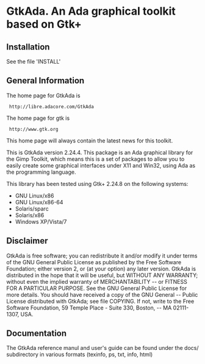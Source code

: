 GtkAda. An Ada graphical toolkit based on Gtk+ 
==============================================

Installation
------------
 
See the file 'INSTALL'

General Information
-------------------

The home page for GtkAda is

     http://libre.adacore.com/GtkAda

The home page for gtk is
    
     http://www.gtk.org

This home page will always contain the latest news for this toolkit.

This is GtkAda version 2.24.4. This package is an Ada graphical library
for the Gimp Toolkit, which means this is a set of packages to allow you
to easily create some graphical interfaces under X11 and Win32, using Ada
as the programming language.

This library has been tested using Gtk+ 2.24.8 on the following systems:

   - GNU Linux/x86
   - GNU Linux/x86-64
   - Solaris/sparc
   - Solaris/x86
   - Windows XP/Vista/7

Disclaimer
----------

GtkAda  is free software;  you  can redistribute  it and/or  modify it
under terms of the GNU General Public License as published by the Free
Software Foundation; either  version 2, or  (at your option) any later
version.  GtkAda is  distributed in the  hope that it  will be useful,
but WITHOUT ANY   WARRANTY;   without even  the implied  warranty   of
MERCHANTABILITY -- or  FITNESS FOR A PARTICULAR  PURPOSE.  See the GNU
General Public  License for more details.  You  should have received a
copy of the GNU General -- Public License distributed with GtkAda; see
file  COPYING.  If  not,  write to  the  Free  Software Foundation, 59
Temple Place - Suite 330, Boston, -- MA 02111-1307, USA.

Documentation
-------------

The GtkAda reference manul and user's guide can be found under the
docs/ subdirectory in various formats (texinfo, ps, txt, info, html)
